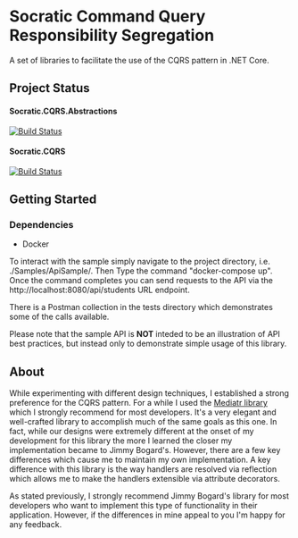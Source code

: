 # **Socratic Command Query Responsibility Segregation**
A set of libraries to facilitate the use of the CQRS pattern in .NET Core.

## **Project Status**
#### Socratic.CQRS.Abstractions
[![Build Status](https://dev.azure.com/jesmith26/SocraticProgrammer/_apis/build/status/Libraries/Socratic.CQRS.Abstractions-CI?branchName=master)](https://dev.azure.com/jesmith26/SocraticProgrammer/_build/latest?definitionId=23&branchName=master)

#### Socratic.CQRS
[![Build Status](https://dev.azure.com/jesmith26/SocraticProgrammer/_apis/build/status/jesmith026.Socratic.CQRS?branchName=dev)](https://dev.azure.com/jesmith26/SocraticProgrammer/_build/latest?definitionId=25&branchName=dev)

## **Getting Started**
### Dependencies
- Docker

To interact with the sample simply navigate to the project directory, i.e. ./Samples/ApiSample/. Then Type the command "docker-compose up". Once the command completes you can send requests to the API via the http://localhost:8080/api/students URL endpoint.

There is a Postman collection in the tests directory which demonstrates some of the calls available.

Please note that the sample API is **NOT** inteded to be an illustration of API best practices, but instead only to demonstrate simple usage of this library.

## **About**
While experimenting with different design techniques, I established a strong preference for the CQRS pattern. For a while I used the [Mediatr library](https://github.com/jbogard/MediatR) which I strongly recommend for most developers. It's a very elegant and well-crafted library to accomplish much of the same goals as this one. In fact, while our designs were extremely different at the onset of my development for this library the more I learned the closer my implementation became to Jimmy Bogard's. However, there are a few key differences which cause me to maintain my own implementation. A key difference with this library is the way handlers are resolved via reflection which allows me to make the handlers extensible via attribute decorators.

As stated previously, I strongly recommend Jimmy Bogard's library for most developers who want to implement this type of functionality in their application. However, if the differences in mine appeal to you I'm happy for any feedback.